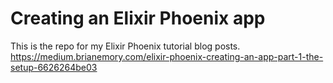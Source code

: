 # Creating an Elixir Phoenix app
This is the repo for my Elixir Phoenix tutorial blog posts.
https://medium.brianemory.com/elixir-phoenix-creating-an-app-part-1-the-setup-6626264be03
